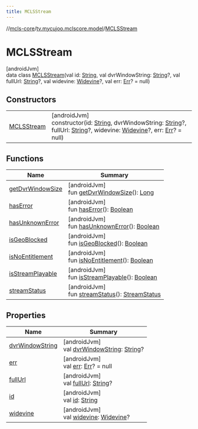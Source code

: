 ```yaml
---
title: MCLSStream
---
```

//[mcls-core](../../../index.html)/[tv.mycujoo.mclscore.model](../index.html)/[MCLSStream](index.html)



# MCLSStream



[androidJvm]\
data class [MCLSStream](index.html)(val id: [String](https://kotlinlang.org/api/latest/jvm/stdlib/kotlin/-string/index.html), val dvrWindowString: [String](https://kotlinlang.org/api/latest/jvm/stdlib/kotlin/-string/index.html)?, val fullUrl: [String](https://kotlinlang.org/api/latest/jvm/stdlib/kotlin/-string/index.html)?, val widevine: [Widevine](../-widevine/index.html)?, val err: [Err](../-err/index.html)? = null)



## Constructors


| | |
|---|---|
| [MCLSStream](-m-c-l-s-stream.html) | [androidJvm]<br>constructor(id: [String](https://kotlinlang.org/api/latest/jvm/stdlib/kotlin/-string/index.html), dvrWindowString: [String](https://kotlinlang.org/api/latest/jvm/stdlib/kotlin/-string/index.html)?, fullUrl: [String](https://kotlinlang.org/api/latest/jvm/stdlib/kotlin/-string/index.html)?, widevine: [Widevine](../-widevine/index.html)?, err: [Err](../-err/index.html)? = null) |


## Functions


| Name | Summary |
|---|---|
| [getDvrWindowSize](get-dvr-window-size.html) | [androidJvm]<br>fun [getDvrWindowSize](get-dvr-window-size.html)(): [Long](https://kotlinlang.org/api/latest/jvm/stdlib/kotlin/-long/index.html) |
| [hasError](has-error.html) | [androidJvm]<br>fun [hasError](has-error.html)(): [Boolean](https://kotlinlang.org/api/latest/jvm/stdlib/kotlin/-boolean/index.html) |
| [hasUnknownError](has-unknown-error.html) | [androidJvm]<br>fun [hasUnknownError](has-unknown-error.html)(): [Boolean](https://kotlinlang.org/api/latest/jvm/stdlib/kotlin/-boolean/index.html) |
| [isGeoBlocked](is-geo-blocked.html) | [androidJvm]<br>fun [isGeoBlocked](is-geo-blocked.html)(): [Boolean](https://kotlinlang.org/api/latest/jvm/stdlib/kotlin/-boolean/index.html) |
| [isNoEntitlement](is-no-entitlement.html) | [androidJvm]<br>fun [isNoEntitlement](is-no-entitlement.html)(): [Boolean](https://kotlinlang.org/api/latest/jvm/stdlib/kotlin/-boolean/index.html) |
| [isStreamPlayable](is-stream-playable.html) | [androidJvm]<br>fun [isStreamPlayable](is-stream-playable.html)(): [Boolean](https://kotlinlang.org/api/latest/jvm/stdlib/kotlin/-boolean/index.html) |
| [streamStatus](stream-status.html) | [androidJvm]<br>fun [streamStatus](stream-status.html)(): [StreamStatus](../../tv.mycujoo.mclscore.entity/-stream-status/index.html) |


## Properties


| Name | Summary |
|---|---|
| [dvrWindowString](dvr-window-string.html) | [androidJvm]<br>val [dvrWindowString](dvr-window-string.html): [String](https://kotlinlang.org/api/latest/jvm/stdlib/kotlin/-string/index.html)? |
| [err](err.html) | [androidJvm]<br>val [err](err.html): [Err](../-err/index.html)? = null |
| [fullUrl](full-url.html) | [androidJvm]<br>val [fullUrl](full-url.html): [String](https://kotlinlang.org/api/latest/jvm/stdlib/kotlin/-string/index.html)? |
| [id](id.html) | [androidJvm]<br>val [id](id.html): [String](https://kotlinlang.org/api/latest/jvm/stdlib/kotlin/-string/index.html) |
| [widevine](widevine.html) | [androidJvm]<br>val [widevine](widevine.html): [Widevine](../-widevine/index.html)? |

